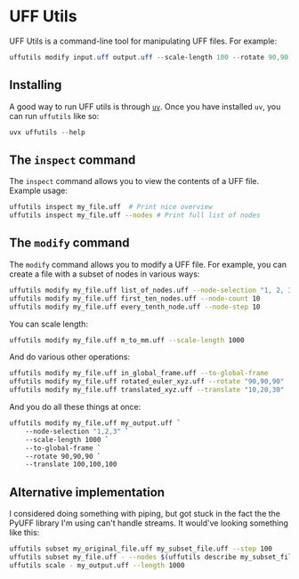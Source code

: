 # UFF Utils 

UFF Utils is a command-line tool for manipulating UFF files. For example: 

```powershell
uffutils modify input.uff output.uff --scale-length 100 --rotate 90,90,90 --translate 100,100,100
```

## Installing

A good way to run UFF utils is through [`uv`](https://docs.astral.sh/uv/getting-started/installation/). Once you have installed `uv`, you can run `uffutils` like so: 

```powershell 
uvx uffutils --help
```

## The `inspect` command 

The `inspect` command allows you to view the contents of a UFF file. Example usage: 

```sh 
uffutils inspect my_file.uff  # Print nice overview 
uffutils inspect my_file.uff --nodes # Print full list of nodes
```

## The `modify` command

The `modify` command allows you to modify a UFF file. For example, you can create a file with a subset of nodes in various ways: 

```sh
uffutils modify my_file.uff list_of_nodes.uff --node-selection "1, 2, 3"
uffutils modify my_file.uff first_ten_nodes.uff --node-count 10 
uffutils modify my_file.uff every_tenth_node.uff --node-step 10 
```

You can scale length: 

```sh
uffutils modify my_file.uff m_to_mm.uff --scale-length 1000 
```

And do various other operations: 

```sh
uffutils modify my_file.uff in_global_frame.uff --to-global-frame 
uffutils modify my_file.uff rotated_euler_xyz.uff --rotate "90,90,90" 
uffutils modify my_file.uff translated_xyz.uff --translate "10,20,30"
```

And you do all these things at once: 

```sh 
uffutils modify my_file.uff my_output.uff `
    --node-selection "1,2,3" `
    --scale-length 1000 `
    --to-global-frame `
    --rotate 90,90,90 `
    --translate 100,100,100
```

## Alternative implementation

I considered doing something with piping, but got stuck in the fact the the PyUFF library I'm using can't handle streams. It would've looking something like this: 

```sh
uffutils subset my_original_file.uff my_subset_file.uff --step 100 
uffutils subset my_file.uff - --nodes $(uffutils describe my_subset_file.uff --nodes) | 
uffutils scale - my_output.uff --length 1000 
```
